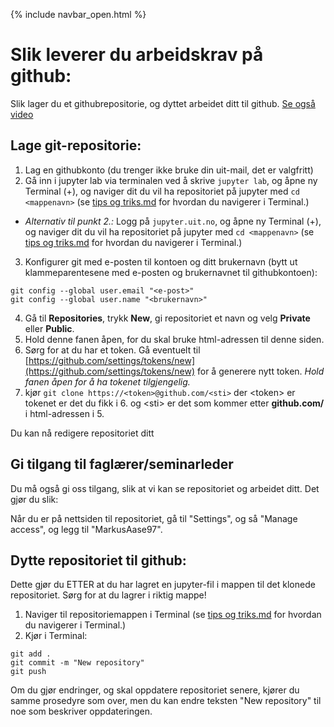 {% include navbar_open.html %}
# Slik leverer du arbeidskrav på github:
Slik lager du et githubrepositorie, og dyttet arbeidet ditt til github. [Se også video](https://mediasite.uit.no/Mediasite/Play/facdd492ea4b4ceaa239fcfac56cd8941d) 

## Lage git-repositorie:
1. Lag en githubkonto (du trenger ikke bruke din uit-mail, det er valgfritt)
2. Gå inn i jupyter lab via terminalen ved å skrive `jupyter lab`, og åpne ny Terminal (+), og naviger dit du vil ha repositoriet på jupyter med `cd <mappenavn>` (se [tips og triks.md](https://github.com/uit-sok-1003-h24/notebooks/blob/main/tips_og_triks.md) for hvordan du navigerer i Terminal.) 
- *Alternativ til punkt 2.:* Logg på `jupyter.uit.no`, og åpne ny Terminal (+), og naviger dit du vil ha repositoriet på jupyter med `cd <mappenavn>` (se [tips og triks.md](https://github.com/uit-sok-1003-h24/notebooks/blob/main/tips_og_triks.md) for hvordan du navigerer i Terminal.) 
3. Konfigurer git med e-posten til kontoen og ditt brukernavn (bytt ut klammeparentesene med e-posten og brukernavnet til githubkontoen):
```
git config --global user.email "<e-post>"
git config --global user.name "<brukernavn>"
```
4. Gå til **Repositories**, trykk **New**, gi repositoriet et navn og velg **Private** eller **Public**. 
5. Hold denne fanen åpen, for du skal bruke html-adressen til denne siden.
6. Sørg for at du har et token. Gå eventuelt til [https://github.com/settings/tokens/new](https://github.com/settings/tokens/new) for å generere nytt token. *Hold fanen åpen for å ha tokenet tilgjengelig.*
7. kjør `git clone https://<token>@github.com/<sti>` der \<token\> er tokenet er det du fikk i 6. og \<sti\> er det som kommer etter **github.com/**  i html-adressen i 5.

 Du kan nå redigere repositoriet ditt
 
## Gi tilgang til faglærer/seminarleder
Du må også gi oss tilgang, slik at vi kan se repositoriet og arbeidet ditt. Det gjør du slik:

Når du er på nettsiden til repositoriet, gå til "Settings", og så "Manage access", og legg til "MarkusAase97". 
 
## Dytte repositoriet til github:
Dette gjør du ETTER at du har lagret en jupyter-fil i mappen til det klonede repositoriet. Sørg for at du lagrer i riktig mappe!

1. Naviger til repositoriemappen i Terminal (se [tips og triks.md](https://github.com/uit-sok-1003-h24/notebooks/blob/main/tips_og_triks.md) for hvordan du navigerer i Terminal.) 
2. Kjør i Terminal:
```
git add .
git commit -m "New repository"
git push 
```
Om du gjør endringer, og skal oppdatere repositoriet senere, kjører du samme prosedyre som over, men du kan endre teksten "New repository" til noe som beskriver oppdateringen.  

 
